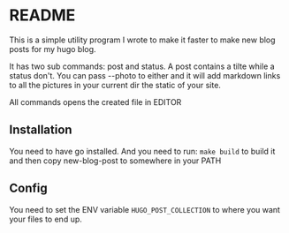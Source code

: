 # README

This is a simple utility program I wrote to make it faster to make new blog posts for my hugo blog. 

It has two sub commands: post and status. A post contains a tilte while a status don't. You can pass --photo to either and it will add markdown links to all the pictures in your current dir the static of your site.

All commands opens the created file in EDITOR

## Installation
You need to have go installed. And you need to run: `make build` to build it and then copy new-blog-post to somewhere in your PATH

## Config 

You need to set the ENV variable `HUGO_POST_COLLECTION` to where you want your files to end up.